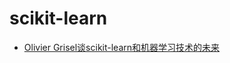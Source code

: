 # scikit-learn
- [Olivier Grisel谈scikit-learn和机器学习技术的未来](http://www.csdn.net/article/2015-10-11/2825882)
